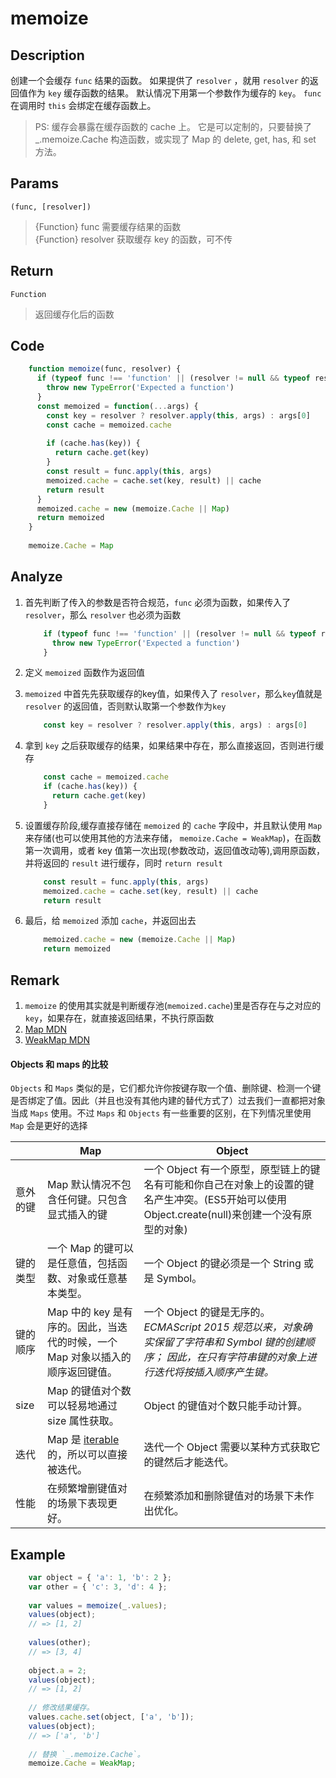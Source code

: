 # memoize

## Description 
创建一个会缓存 `func` 结果的函数。 如果提供了 `resolver` ，就用 `resolver` 的返回值作为 `key` 缓存函数的结果。 默认情况下用第一个参数作为缓存的 `key`。 `func` 在调用时 `this` 会绑定在缓存函数上。

> PS: 缓存会暴露在缓存函数的 cache 上。 它是可以定制的，只要替换了 _.memoize.Cache 构造函数，或实现了 Map 的 delete, get, has, 和 set 方法。
> 

## Params
`(func, [resolver])`
> {Function} func 需要缓存结果的函数
> <br/>
> {Function} resolver 获取缓存 key 的函数，可不传
> 

## Return
`Function`
> 返回缓存化后的函数
> 

## Code
```js
    function memoize(func, resolver) {
      if (typeof func !== 'function' || (resolver != null && typeof resolver !== 'function')) {
        throw new TypeError('Expected a function')
      }
      const memoized = function(...args) {
        const key = resolver ? resolver.apply(this, args) : args[0]
        const cache = memoized.cache
    
        if (cache.has(key)) {
          return cache.get(key)
        }
        const result = func.apply(this, args)
        memoized.cache = cache.set(key, result) || cache
        return result
      }
      memoized.cache = new (memoize.Cache || Map)
      return memoized
    }
    
    memoize.Cache = Map
```

## Analyze

1. 首先判断了传入的参数是否符合规范，`func` 必须为函数，如果传入了 `resolver`，那么 `resolver` 也必须为函数

    ```js
        if (typeof func !== 'function' || (resolver != null && typeof resolver !== 'function')) {
          throw new TypeError('Expected a function')
        }
    ```

2. 定义 `memoized` 函数作为返回值

3. `memoized` 中首先先获取缓存的key值，如果传入了 `resolver`，那么`key`值就是 `resolver` 的返回值，否则默认取第一个参数作为`key`

    ```js
        const key = resolver ? resolver.apply(this, args) : args[0]
    ```
4. 拿到 `key` 之后获取缓存的结果，如果结果中存在，那么直接返回，否则进行缓存

    ```js
        const cache = memoized.cache
        if (cache.has(key)) {
          return cache.get(key)
        }
    ```
    
5. 设置缓存阶段,缓存直接存储在 `memoized` 的 `cache` 字段中，并且默认使用 `Map` 来存储(也可以使用其他的方法来存储， `memoize.Cache = WeakMap`)，在函数第一次调用，或者 key 值第一次出现(参数改动，返回值改动等),调用原函数，并将返回的 `result` 进行缓存，同时 `return result`

    ```js
        const result = func.apply(this, args)
        memoized.cache = cache.set(key, result) || cache
        return result
    ```
    
6. 最后，给 `memoized` 添加 `cache`，并返回出去

    ```js
        memoized.cache = new (memoize.Cache || Map)
        return memoized
    ```
    



## Remark
1. `memoize` 的使用其实就是判断缓存池(`memoized.cache`)里是否存在与之对应的 `key`，如果存在，就直接返回结果，不执行原函数
2. [Map MDN](https://developer.mozilla.org/zh-CN/docs/Web/JavaScript/Reference/Global_Objects/Map)
3. [WeakMap MDN](https://developer.mozilla.org/zh-CN/docs/Web/JavaScript/Reference/Global_Objects/WeakMap)
#### Objects 和 maps 的比较
`Objects` 和 `Maps` 类似的是，它们都允许你按键存取一个值、删除键、检测一个键是否绑定了值。因此（并且也没有其他内建的替代方式了）过去我们一直都把对象当成 `Maps` 使用。不过 `Maps` 和 `Objects` 有一些重要的区别，在下列情况里使用 `Map` 会是更好的选择

| &nbsp;&nbsp; | Map | Object|
|---|----|----|
|意外的键| Map 默认情况不包含任何键。只包含显式插入的键 |一个 Object 有一个原型，原型链上的键名有可能和你自己在对象上的设置的键名产生冲突。(ES5开始可以使用 Object.create(null)来创建一个没有原型的对象)|
|键的类型| 一个 Map 的键可以是任意值，包括函数、对象或任意基本类型。 |一个 Object 的键必须是一个 String 或是 Symbol。|
|键的顺序| Map 中的 key 是有序的。因此，当迭代的时候，一个 Map 对象以插入的顺序返回键值。 |一个 Object 的键是无序的。<br/> *ECMAScript 2015 规范以来，对象确实保留了字符串和 Symbol 键的创建顺序； 因此，在只有字符串键的对象上进行迭代将按插入顺序产生键。*|
|size| Map 的键值对个数可以轻易地通过 size 属性获取。 |Object 的键值对个数只能手动计算。|
|迭代| Map 是 [iterable](https://developer.mozilla.org/zh-CN/docs/Web/JavaScript/Reference/Iteration_protocols) 的，所以可以直接被迭代。 |迭代一个 Object 需要以某种方式获取它的键然后才能迭代。|
|性能| 在频繁增删键值对的场景下表现更好。 |在频繁添加和删除键值对的场景下未作出优化。|



## Example
```js
    var object = { 'a': 1, 'b': 2 };
    var other = { 'c': 3, 'd': 4 };
     
    var values = memoize(_.values);
    values(object);
    // => [1, 2]
     
    values(other);
    // => [3, 4]
     
    object.a = 2;
    values(object);
    // => [1, 2]
     
    // 修改结果缓存。
    values.cache.set(object, ['a', 'b']);
    values(object);
    // => ['a', 'b']
     
    // 替换 `_.memoize.Cache`。
    memoize.Cache = WeakMap;
```
